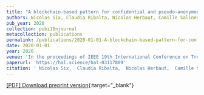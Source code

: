 ```yaml
---
title: "A blockchain-based pattern for confidential and pseudo-anonymous contract enforcement"
authors: Nicolas Six, Claudia Ribalta, Nicolas Herbaut, Camille Salinesi
pub_year: 2020
collection: pubi18njournal
metacollection: publications
permalink: /publications/2020-01-01-A-blockchain-based-pattern-for-confidential-and-pseudo-anonymous-contract-enforcement
date: 2020-01-01
year: 2020
venue: 'In the proceedings of IEEE 19th International Conference on Trust, Security and Privacy in Computing and Communications (TrustCom)'
paperurl: 'https://hal.science/hal-03117809'
citation: ' Nicolas Six,  Claudia Ribalta,  Nicolas Herbaut,  Camille Salinesi, &quot;A blockchain-based pattern for confidential and pseudo-anonymous contract enforcement.&quot; In the proceedings of IEEE 19th International Conference on Trust, Security and Privacy in Computing and Communications (TrustCom), 2020.'
---
```

[\[PDF\] Download preprint version](https://hal.science/hal-03117809){:target="_blank"}
